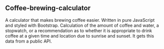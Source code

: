 ## Coffee-brewing-calculator

A calculator that makes brewing coffee easier. Written in pure JavaScript and styled with Bootstrap. Calculation of the amount of coffee and water, a stopwatch, or a recommendation as to whether it is appropriate to drink coffee at a given time and location due to sunrise and sunset. It gets this data from a public API.

